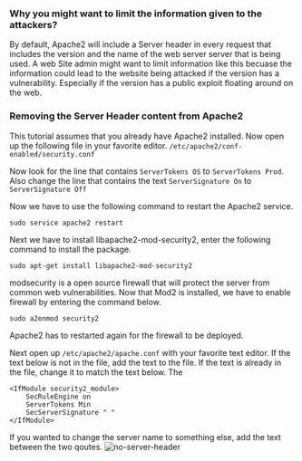 ### Why you might want to limit the information given to the attackers?
By default, Apache2 will include a Server header in every request that includes the version and the name of the web server server that is being used.
A web Site admin might want to limit information like this becuase the information could lead to the website
being attacked if the version has a vulnerability. Especially if the version has a public exploit floating around on the web. 

### Removing the Server Header content from Apache2
This tutorial assumes that you already have Apache2 installed. Now open up the following file in your favorite editor.
`/etc/apache2/conf-enabled/security.conf`

Now look for the line that contains `ServerTokens OS` to `ServerTokens Prod`. Also change the line that contains 
the text `ServerSignature On` to `ServerSignature Off`

Now we have to use the following command to restart the Apache2 service.
```
sudo service apache2 restart
```

Next we have to install libapache2-mod-security2, enter the following command to install the package.
```
sudo apt-get install libapache2-mod-security2
```
modsecurity is a open source firewall that will protect the server from common web vulnerabilities. 
Now that Mod2 is installed, we have to enable firewall by entering the command below. 
```
sudo a2enmod security2
```

Apache2 has to restarted again for the firewall to be deployed. 

Next open up `/etc/apache2/apache.conf` with your favorite text editor. If the text below is not in the file, add the text to the file. If the text is already in the file, change it to match the text below. 
The 

```
<IfModule security2_module>
    SecRuleEngine on
    ServerTokens Min
    SecServerSignature " "
</IfModule> 
```
If you wanted to change the server name to something else, add the text between the two qoutes. 
![no-server-header](https://i.imgur.com/NdrKKrc.png=100x20)<br>
